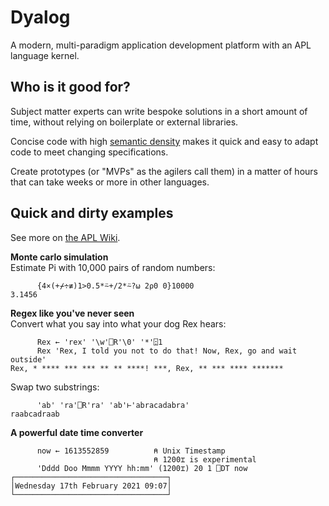 # Dyalog
A modern, multi-paradigm application development platform with an APL language kernel.

## Who is it good for?
Subject matter experts can write bespoke solutions in a short amount of time, without relying on boilerplate or external libraries.

Concise code with high [semantic density](https://aplwiki.com/wiki/Semantic_density) makes it quick and easy to adapt code to meet changing specifications.

Create prototypes (or "MVPs" as the agilers call them) in a matter of hours that can take weeks or more in other languages.

## Quick and dirty examples
See more on [the APL Wiki](https://apl.wiki/Simple_examples).

<b>Monte carlo simulation</b>  
Estimate Pi with 10,000 pairs of random numbers:
```APL
      {4×(+⌿÷≢)1>0.5*⍨+/2*⍨?⍵ 2⍴0 0}10000
3.1456
```

<b>Regex like you've never seen</b>  
Convert what you say into what your dog Rex hears:
```APL
      Rex ← 'rex' '\w'⎕R'\0' '*'⍠1
      Rex 'Rex, I told you not to do that! Now, Rex, go and wait outside'
Rex, * **** *** *** ** ** ****! ***, Rex, ** *** **** *******
```
Swap two substrings:
```APL
      'ab' 'ra'⎕R'ra' 'ab'⊢'abracadabra'
raabcadraab
```

<b>A powerful date time converter</b>
```APL
      now ← 1613552859          ⍝ Unix Timestamp
                                ⍝ 1200⌶ is experimental
      'Dddd Doo Mmmm YYYY hh:mm' (1200⌶) 20 1 ⎕DT now
┌──────────────────────────────────┐
│Wednesday 17th February 2021 09:07│
└──────────────────────────────────┘
```

